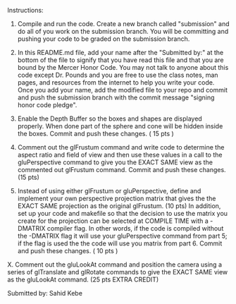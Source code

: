 Instructions:

1. Compile and run the code.  Create a new branch called "submission"
   and do all of you work on the submission branch.  You will be committing
   and pushing your code to be graded on the submission branch.
   
2. In this README.md file, add your name after the "Submitted by:" at the
   bottom of the file to signify that you have read this file and that you
   are bound by the Mercer Honor Code.  You may not talk to anyone about this
   code except Dr. Pounds and you are free to use the class notes, man pages, 
   and resources from the internet to help you write your code.  Once you 
   add your name, add the modified file to your repo and commit and push 
   the submission branch with the commit message "signing honor code pledge".

3. Enable the Depth Buffer so the boxes and shapes are displayed 
   properly.  When done part of the sphere and cone will be hidden inside
   the boxes.   Commit and push these changes. ( 15 pts )

5. Comment out the glFrustum command and write code to determine
   the aspect ratio and field of view and then use these values in a call
   to the gluPerspective command to give you the EXACT SAME view as the
   commented out glFrustum command. Commit and push these changes. (15 pts)
 
6. Instead of using either glFrustum or gluPerspective, define and implement
   your own perspective projection matrix that gives the the EXACT SAME
   projection as the original glFrustum.  (10 pts) In addition, set up your code
   and makefile so that the decision to use the matrix you create for the 
   projection can be selected at COMPILE TIME with a -DMATRIX compiler flag.
   In other words, if the code is compiled without the -DMATRIX flag it will
   use your gluPerspective command from part 5; if the flag is used the the 
   code will use you matrix from part 6. Commit and push these changes. 
   ( 10 pts )
   
X. Comment out the gluLookAt command and position the camera using 
   a series of glTranslate and glRotate commands to give the EXACT SAME
   view as the gluLookAt command.  (25 pts EXTRA CREDIT)
   
 
 Submitted by: Sahid Kebe 
   
   
   
   
   
   
   
